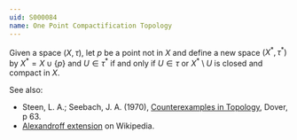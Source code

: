 ```yaml
---
uid: S000084
name: One Point Compactification Topology
---
```

Given a space $(X, \tau)$, let $p$ be a point not in $X$ and define a new space $(X^*, \tau^*)$ by $X^* = X \cup \{p\}$ and $U \in \tau^*$ if and only if $U \in \tau$ or $X^* \setminus U$ is closed and compact in $X$.

See also:

* Steen, L. A.; Seebach, J. A. (1970), [Counterexamples in Topology](http://books.google.com/books/about/Counterexamples_in_Topology.html?id=DkEuGkOtSrUC), Dover, p 63.
* [Alexandroff extension](http://en.wikipedia.org/wiki/One_point_compactification) on Wikipedia.

